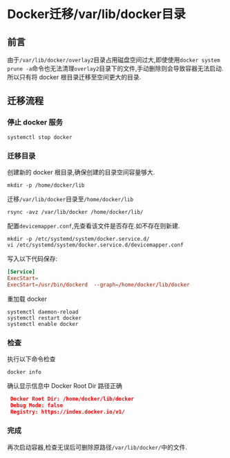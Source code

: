 # Docker迁移/var/lib/docker目录

## 前言

由于`/var/lib/docker/overlay2`目录占用磁盘空间过大,即使使用`docker system prune -a`命令也无法清理`overlay2`目录下的文件,手动删除则会导致容器无法启动.所以只有将 docker 根目录迁移至空间更大的目录.

## 迁移流程

### 停止 docker 服务

```shell
systemctl stop docker
```

### 迁移目录

创建新的 docker 根目录,确保创建的目录空间容量够大.

```shell
mkdir -p /home/docker/lib
```

迁移`/var/lib/docker`目录至`/home/docker/lib`

```shell
rsync -avz /var/lib/docker /home/docker/lib/
```

配置`devicemapper.conf`,先查看该文件是否存在.如不存在则新建.

```shell
mkdir -p /etc/systemd/system/docker.service.d/
vi /etc/systemd/system/docker.service.d/devicemapper.conf
```

写入以下代码保存:

```conf
[Service]
ExecStart=
ExecStart=/usr/bin/dockerd  --graph=/home/docker/lib/docker
```

重加载 docker

```shell
systemctl daemon-reload
systemctl restart docker
systemctl enable docker
```

### 检查

执行以下命令检查

```shell
docker info
```

确认显示信息中 Docker Root Dir 路径正确

```json
 Docker Root Dir: /home/docker/lib/docker
 Debug Mode: false
 Registry: https://index.docker.io/v1/
```

### 完成

再次启动容器,检查无误后可删除原路径`/var/lib/docker/`中的文件.